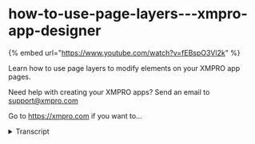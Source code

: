 # how-to-use-page-layers---xmpro-app-designer
{% embed url="https://www.youtube.com/watch?v=fEBspO3Vl2k" %}



Learn how to use page layers to modify elements on your XMPRO app pages. 

Need help with creating your XMPRO apps? Send an email to support@xmpro.com

Go to https://xmpro.com if you want to...
<details>
<summary>Transcript</summary>Learn how to use page layers to modify elements on your XMPRO app pages. 

Need help with creating your XMPRO apps? Send an email to support@xmpro.com

Go to https://xmpro.com if you want to...
hello and welcome to another training

video from Exim Pro today we'll be

looking at how to use page layers page

layers is another sometimes simpler way

to modify elements on your page the page

layers can be found to the right of the

tabs on your command bar the usual way

of modifying the elements on the page is

to hover over the element you want to

change and then clicking on it or

dragging it around this stops working so

well when you have elements on top of

other elements and you can no longer

find a way to click on them properly for

example if I want to make the vertical

banner move over to the right if I try

to move it was dragging it will leave

elements I couldn't see behind this is

what the page layers is for in the page

layers you can see the hierarchy of

every element on the page you can expand

and collapse different sections to see

into elements on the hierarchy this will

not change the page in any way the

number on the right shows the number of

children elements inside of this element

for example this box has three elements

inside of it one two three you can click

on a specific element and it will select

the element within the page you can drag

an element around by clicking and

dragging the handle on the right and it

will rearrange itself in the page this

is how I would get this banner over to

the right I would drag over the Box

element and drag it to the other side

you can rename each element this will

not affect the runtime view of the page

but it will change the text if it

appears when you offer over an element

and finally you can press the I on the

left to hide and show elements be

careful as this will hide the elements

on the runtime view as well this is

how to use the page layers
</details>